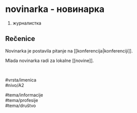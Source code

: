 # novinarka - новинарка

1. журналистка  

## Rečenice

Novinarka je postavila pitanje na [[konferencija|konferenciji]].  

Mlada novinarka radi za lokalne [[novine]].  

<br>

#vrsta/imenica  
#nivo/A2  

#tema/informacije  
#tema/profesije  
#tema/društvo
